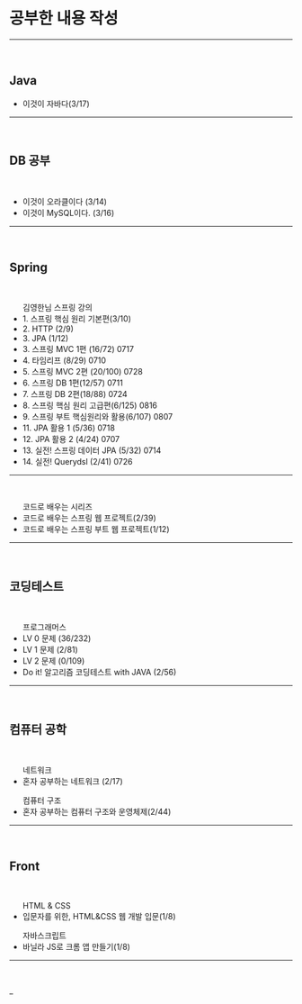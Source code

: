 <h1>공부한 내용 작성 </h1>
<hr>
<br>

<h2> Java </h2>
<ul>
 <li>이것이 자바다(3/17) </li>
</ul>
<hr>
<br>

<h2> DB 공부 </h2><br>
<ul> 
 <li> 이것이 오라클이다 (3/14) </li>
 <li> 이것이 MySQL이다. (3/16) </li>
</ul>
<hr>
<br>

<h2> Spring </h2><br>
<ul> 김영한님 스프링 강의 
 <li> 1. 스프링 핵심 원리 기본편(3/10)</li>
 <li> 2. HTTP (2/9)</li> 
 <li> 3. JPA (1/12)</li>

 <li> 3. 스프링 MVC 1편 (16/72) 0717</li>
 <li> 4. 타임리프 (8/29) 0710 </li>
 <li> 5. 스프링 MVC 2편 (20/100) 0728</li>
 <li> 6. 스프링 DB 1편(12/57) 0711 </li>
 <li> 7. 스프링 DB 2편(18/88) 0724 </li> 
 <li> 8. 스프링 핵심 원리 고급편(6/125) 0816</li>
 <li> 9. 스프링 부트 핵심원리와 활용(6/107) 0807</li>
 <li> 11. JPA 활용 1 (5/36) 0718</li>
 <li> 12. JPA 활용 2 (4/24) 0707</li>
 <li> 13. 실전! 스프링 데이터 JPA (5/32) 0714</li>
 <li> 14. 실전! Querydsl (2/41) 0726</li>
</ul>
<hr>
<br>
<ul> 코드로 배우는 시리즈 
    <li>코드로 배우는 스프링 웹 프로젝트(2/39)</li>
    <li>코드로 배우는 스프링 부트 웹 프로젝트(1/12)</li>
</ul>
<hr>
<br>

<h2> 코딩테스트 </h2><br>
<ul> 프로그래머스
 <li> LV 0 문제 (36/232) </li>
 <li> LV 1 문제 (2/81) </li>
 <li> LV 2 문제 (0/109) </li>
 <li> Do it! 알고리즘 코딩테스트 with JAVA (2/56)</li>
</ul>
<hr>
<br>

<h2> 컴퓨터 공학 </h2><br>
<ul> 네트워크
 <li> 혼자 공부하는 네트워크 (2/17) </li>
</ul>
<ul> 컴퓨터 구조
 <li> 혼자 공부하는 컴퓨터 구조와 운영체제(2/44) </li>
</ul>
<hr>
<br>

<h2> Front </h2><br>
<ul> HTML & CSS
    <li>입문자를 위한, HTML&CSS 웹 개발 입문(1/8)</li>
</ul>
<ul> 자바스크립트
    <li>바닐라 JS로 크롬 앱 만들기(1/8)</li>
</ul>
<hr>
<br>












_
